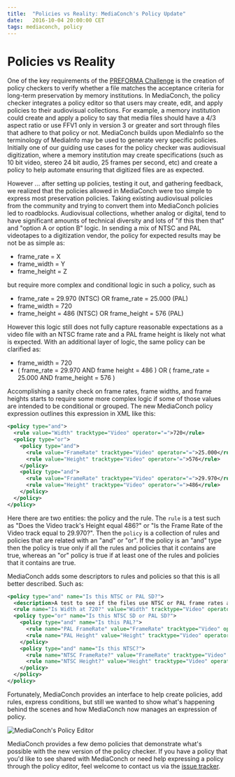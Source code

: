 ```yaml
---
title:  "Policies vs Reality: MediaConch's Policy Update"
date:   2016-10-04 20:00:00 CET
tags: mediaconch, policy
---
```


# Policies vs Reality

One of the key requirements of the [PREFORMA Challenge](http://preforma-project.eu/the-challenge.html) is the creation of policy checkers to verify whether a file matches the acceptance criteria for long-term preservation by memory institutions. In MediaConch, the policy checker integrates a policy editor so that users may create, edit, and apply policies to their audiovisual collections. For example, a memory institution could create and apply a policy to say that media files should have a 4/3 aspect ratio or use FFV1 only in version 3 or greater and sort through files that adhere to that policy or not. MediaConch builds upon MediaInfo so the terminology of MediaInfo may be used to generate very specific policies. Initially one of our guiding use cases for the policy checker was audiovisual digitization, where a memory institution may create specifications (such as 10 bit video, stereo 24 bit audio, 25 frames per second, etc) and create a policy to help automate ensuring that digitized files are as expected.

However ... after setting up policies, testing it out, and gathering feedback, we realized that the policies allowed in MediaConch were too simple to express most preservation policies. Taking existing audiovisual policies from the community and trying to convert them into MediaConch policies led to roadblocks. Audiovisual collections, whether analog or digital, tend to have significant amounts of technical diversity and lots of "if this then that" and "option A or option B" logic. In sending a mix of NTSC and PAL videotapes to a digitization vendor, the policy for expected results may be not be as simple as:

- frame_rate = X
- frame_width = Y
- frame_height = Z

but require more complex and conditional logic in such a policy, such as

- frame_rate = 29.970 (NTSC) OR frame_rate = 25.000 (PAL)
- frame_width = 720
- frame_height = 486 (NTSC) OR frame_height = 576 (PAL)

However this logic still does not fully capture reasonable expectations as a video file with an NTSC frame rate and a PAL frame height is likely not what is expected. With an additional layer of logic, the same policy can be clarified as:

- frame_width = 720
- ( frame_rate = 29.970 AND frame height = 486 ) OR ( frame_rate = 25.000 AND frame_height = 576 )

Accomplishing a sanity check on frame rates, frame widths, and frame heights starts to require some more complex logic if some of those values are intended to be conditional or grouped. The new MediaConch policy expression outlines this expression in XML like this:

~~~ xml
<policy type="and">
  <rule value="Width" tracktype="Video" operator="=">720</rule>
  <policy type="or">
    <policy type="and">
      <rule value="FrameRate" tracktype="Video" operator="=">25.000</rule>
      <rule value="Height" tracktype="Video" operator="=">576</rule>
    </policy>
    <policy type="and">
      <rule value="FrameRate" tracktype="Video" operator="=">29.970</rule>
      <rule value="Height" tracktype="Video" operator="=">486</rule>
    </policy>
  </policy>
</policy>
~~~

Here there are two entities: the policy and the rule. The `rule` is a test such as "Does the Video track's Height equal 486?" or "Is the Frame Rate of the Video track equal to 29.970?". Then the `policy` is a collection of rules and policies that are related with an "and" or "or". If the policy is an "and" type then the policy is true only if all the rules and policies that it contains are true, whereas an "or" policy is true if at least one of the rules and policies that it contains are true.

MediaConch adds some descriptors to rules and policies so that this is all better described. Such as:

~~~xml
<policy type="and" name="Is this NTSC or PAL SD?">
  <description>A test to see if the files use NTSC or PAL frame rates and sizes.</description>
  <rule name="Is Width at 720?" value="Width" tracktype="Video" operator="=">720</rule>
  <policy type="or" name="Is this NTSC SD or PAL SD?">
    <policy type="and" name="Is this PAL?">
      <rule name="PAL FrameRate" value="FrameRate" tracktype="Video" operator="=">25.000</rule>
      <rule name="PAL Height" value="Height" tracktype="Video" operator="=">576</rule>
    </policy>
    <policy type="and" name="Is this NTSC?">
      <rule name="NTSC FrameRate?" value="FrameRate" tracktype="Video" operator="=">29.970</rule>
      <rule name="NTSC Height?" value="Height" tracktype="Video" operator="=">486</rule>
    </policy>
  </policy>
</policy>
~~~

Fortunately, MediaConch provides an interface to help create policies, add rules, express conditions, but still we wanted to show what's happening behind the scenes and how MediaConch now manages an expression of policy.

![MediaConch's Policy Editor](/bundles/mediaconch/img/MediaConch_policy1.png)

MediaConch provides a few demo policies that demonstrate what's possible with the new version of the policy checker. If you have a policy that you'd like to see shared with MediaConch or need help expressing a policy through the policy editor, feel welcome to contact us via the [issue tracker](https://github.com/MediaArea/MediaConch_SourceCode/issues).

